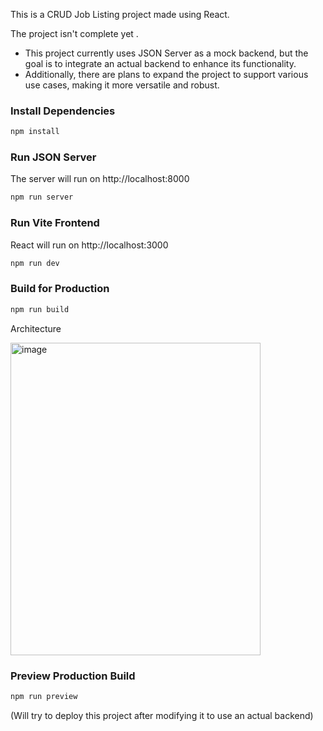 
This is a CRUD Job Listing project made using React.

 The project isn't complete yet . 
* This project currently uses JSON Server as a mock backend, but the goal is to integrate an actual backend to enhance its functionality. 
* Additionally, there are plans to expand the project to support various use cases, making it more versatile and robust.


### Install Dependencies

```bash
npm install
```

### Run JSON Server

The server will run on http://localhost:8000

```bash
npm run server
```

### Run Vite Frontend

React will run on http://localhost:3000

```bash
npm run dev
```

### Build for Production

```bash
npm run build
```

Architecture

<img width="400" height="500" alt="image" src="https://github.com/user-attachments/assets/af138152-5a72-4d0b-bf33-6c08786d57d3" />










































### Preview Production Build

```bash
npm run preview
```
(Will try to deploy this project after modifying it to use an actual backend)




